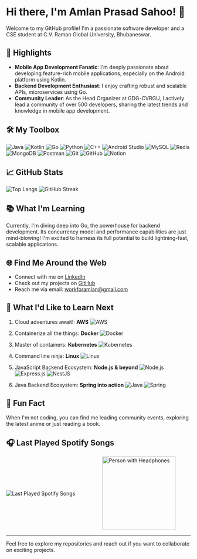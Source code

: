 # Hi there, I'm Amlan Prasad Sahoo! 👋

Welcome to my GitHub profile! I'm a passionate software developer and a CSE student at C.V. Raman Global University, Bhubaneswar.

## 🌟 Highlights

- **Mobile App Development Fanatic**: I'm deeply passionate about developing feature-rich mobile applications, especially on the Android platform using Kotlin.
- **Backend Development Enthusiast**: I enjoy crafting robust and scalable APIs, microservices using Go. 
- **Community Leader**: As the Head Organizer at GDG-CVRGU, I actively lead a community of over 500 developers, sharing the latest trends and knowledge in mobile app development.

## 🛠️ My Toolbox

![Java](https://img.shields.io/badge/Java-ED8B00?style=for-the-badge&logo=java&logoColor=white)
![Kotlin](https://img.shields.io/badge/Kotlin-0095D5?style=for-the-badge&logo=kotlin&logoColor=white)
![Go](https://img.shields.io/badge/Go-00ADD8?style=for-the-badge&logo=go&logoColor=white)
![Python](https://img.shields.io/badge/Python-3776AB?style=for-the-badge&logo=python&logoColor=white)
![C++](https://img.shields.io/badge/C++-00599C?style=for-the-badge&logo=cplusplus&logoColor=white)
![Android Studio](https://img.shields.io/badge/Android%20Studio-3DDC84?style=for-the-badge&logo=android-studio&logoColor=white)
![MySQL](https://img.shields.io/badge/MySQL-4479A1?style=for-the-badge&logo=mysql&logoColor=white)
![Redis](https://img.shields.io/badge/Redis-DC382D?style=for-the-badge&logo=redis&logoColor=white)
![MongoDB](https://img.shields.io/badge/MongoDB-47A248?style=for-the-badge&logo=mongodb&logoColor=white)
![Postman](https://img.shields.io/badge/Postman-FF6C37?style=for-the-badge&logo=postman&logoColor=white)
![Git](https://img.shields.io/badge/Git-F05032?style=for-the-badge&logo=git&logoColor=white)
![GitHub](https://img.shields.io/badge/GitHub-181717?style=for-the-badge&logo=github&logoColor=white)
![Notion](https://img.shields.io/badge/Notion-000000?style=for-the-badge&logo=notion&logoColor=white)

## 📈 GitHub Stats

![Top Langs](https://github-readme-stats.vercel.app/api/top-langs/?username=Amlan101&layout=compact&theme=radical)
<img src="https://github-readme-streak-stats.herokuapp.com/?user=Amlan101&theme=radical" alt="GitHub Streak" style="flex: 1;" />

## 📚 What I'm Learning

Currently, I'm diving deep into Go, the powerhouse for backend development. Its concurrency model and performance capabilities are just mind-blowing! I'm excited to harness its full potential to build lightning-fast, scalable applications.

## 🌐 Find Me Around the Web

- Connect with me on [LinkedIn](https://www.linkedin.com/in/amlan-prasad-sahoo/)
- Check out my projects on [GitHub](https://github.com/Amlan101)
- Reach me via email: workforamlan@gmail.com

## 🔮 What I'd Like to Learn Next

1. Cloud adventures await!: **AWS** ![AWS](https://img.shields.io/badge/AWS-232F3E?style=for-the-badge&logo=amazon-aws&logoColor=white)

2. Containerize all the things: **Docker**  ![Docker](https://img.shields.io/badge/Docker-2496ED?style=for-the-badge&logo=docker&logoColor=white)

3. Master of containers: **Kubernetes**  ![Kubernetes](https://img.shields.io/badge/Kubernetes-326CE5?style=for-the-badge&logo=kubernetes&logoColor=white)

4. Command line ninja: **Linux**  ![Linux](https://img.shields.io/badge/Linux-FCC624?style=for-the-badge&logo=linux&logoColor=black)

5. JavaScript Backend Ecosystem: **Node.js & beyond**  ![Node.js](https://img.shields.io/badge/Node.js-339933?style=for-the-badge&logo=node.js&logoColor=white) ![Express.js](https://img.shields.io/badge/Express.js-000000?style=for-the-badge&logo=express&logoColor=white) ![NestJS](https://img.shields.io/badge/NestJS-E0234E?style=for-the-badge&logo=nestjs&logoColor=white)

6.  Java Backend Ecosystem: **Spring into action**  ![Java](https://img.shields.io/badge/Java-ED8B00?style=for-the-badge&logo=java&logoColor=white) ![Spring](https://img.shields.io/badge/Spring-6DB33F?style=for-the-badge&logo=spring&logoColor=white)

## 🌱 Fun Fact

When I'm not coding, you can find me leading community events, exploring the latest anime or just reading a book.

## 🎧 Last Played Spotify Songs 

<div style="display: flex; align-items: center; justify-content: space-between;">
  <img src="https://spotify-recently-played-readme.vercel.app/api?user=zlazf6r2pfnpf01u4hgb64lf3&count=3&width=400" alt="Last Played Spotify Songs" style="flex: 1; margin-right: 20px;" />
  <img src="https://media.giphy.com/media/bGgsc5mWoryfgKBx1u/giphy.gif" alt="Person with Headphones" style="flex: 1; width: 200px; height: 200px;" />
</div>


---

Feel free to explore my repositories and reach out if you want to collaborate on exciting projects.
